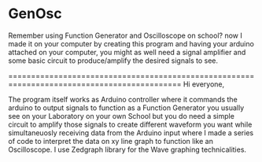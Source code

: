 # GenOsc
Remember using Function Generator and Oscilloscope on school? now I made it on your computer by creating this program and having your arduino attached on your computer, you might as well need a signal amplifier and some basic circuit to produce/amplify the desired signals to see.


============================================================================================
Hi everyone,

The program itself works as Arduino controller where it commands the arduino to output signals to function as a Function Generator you usually see on your Laboratory on your own School but you do need a simple circuit to amplify those signals to create different waveform you want while simultaneuosly receiving data from the Arduino input where I made a series of code to interpret the data on xy line graph to function like an Oscilloscope. I use Zedgraph library for the Wave graphing technicalities.
